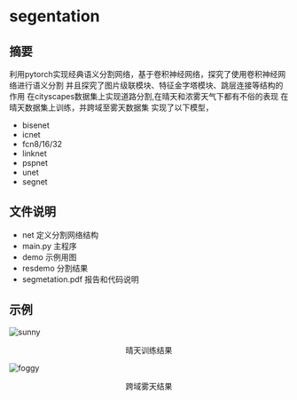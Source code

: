 # segentation

## 摘要
利用pytorch实现经典语义分割网络，基于卷积神经网络，探究了使用卷积神经网络进行语义分割
并且探究了图片级联模块、特征金字塔模块、跳层连接等结构的作用
在cityscapes数据集上实现道路分割,在晴天和浓雾天气下都有不俗的表现
在晴天数据集上训练，并跨域至雾天数据集
实现了以下模型，
* bisenet
* icnet
* fcn8/16/32
* linknet
* pspnet
* unet
* segnet

## 文件说明
* net 定义分割网络结构
* main.py 主程序
* demo 示例用图
* resdemo 分割结果
* segmetation.pdf 报告和代码说明

## 示例

![sunny](https://github.com/TrueNobility303/pytorch-segentation/tree/master/results/sunny_cmp_img.png)

<center> 晴天训练结果 </center>

![foggy](https://github.com/TrueNobility303/pytorch-segentation/tree/master/results/foggy_cmp_img.png)

<center> 跨域雾天结果</center>
